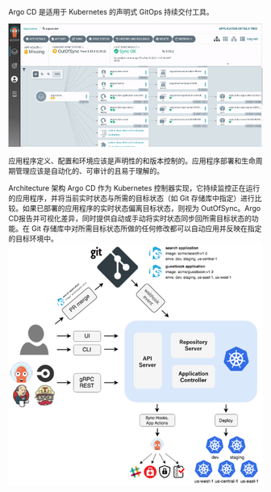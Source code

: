Argo CD 是适用于 Kubernetes 的声明式 GitOps 持续交付工具。

![image](https://github.com/Lincoln-dac/kube-linux/blob/master/pic/argocd-ui.webp)

应用程序定义、配置和环境应该是声明性的和版本控制的。应用程序部署和生命周期管理应该是自动化的、可审计的且易于理解的。

Architecture 架构
Argo CD 作为 Kubernetes 控制器实现，它持续监控正在运行的应用程序，并将当前实时状态与所需的目标状态（如 Git 存储库中指定）进行比较。如果已部署的应用程序的实时状态偏离目标状态，则视为 OutOfSync。Argo CD报告并可视化差异，同时提供自动或手动将实时状态同步回所需目标状态的功能。在 Git 存储库中对所需目标状态所做的任何修改都可以自动应用并反映在指定的目标环境中。
![image](https://github.com/Lincoln-dac/kube-linux/blob/master/pic/argocd_architecture.webp)